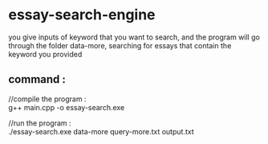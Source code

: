 # essay-search-engine

you give inputs of keyword that you want to search, and the program will go through the folder data-more, searching for essays that contain the keyword you provided

## command : 

//compile the program  :  
g++ main.cpp -o essay-search.exe

//run the program  :  
./essay-search.exe data-more query-more.txt output.txt

